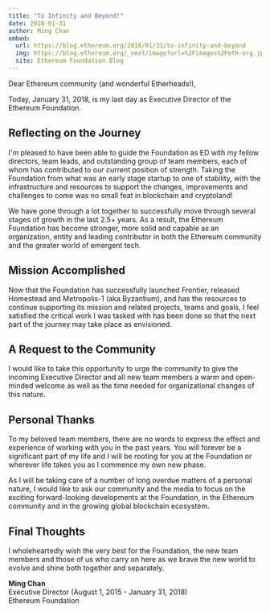 ```yaml
---
title: "To Infinity and Beyond!"
date: 2018-01-31
author: Ming Chan
embed:
  url: https://blog.ethereum.org/2018/01/31/to-infinity-and-beyond
  img: https://blog.ethereum.org/_next/image?url=%2Fimages%2Feth-org.jpeg&w=1080&q=75
  site: Ethereum Foundation Blog
---
```


Dear Ethereum community (and wonderful Etherheads!),

Today, January 31, 2018, is my last day as Executive Director of the Ethereum Foundation.

## Reflecting on the Journey

I'm pleased to have been able to guide the Foundation as ED with my fellow directors, team leads, and outstanding group of team members, each of whom has contributed to our current position of strength. Taking the Foundation from what was an early stage startup to one of stability, with the infrastructure and resources to support the changes, improvements and challenges to come was no small feat in blockchain and cryptoland!

We have gone through a lot together to successfully move through several stages of growth in the last 2.5+ years. As a result, the Ethereum Foundation has become stronger, more solid and capable as an organization, entity and leading contributor in both the Ethereum community and the greater world of emergent tech.

## Mission Accomplished

Now that the Foundation has successfully launched Frontier, released Homestead and Metropolis-1 (aka Byzantium), and has the resources to continue supporting its mission and related projects, teams and goals, I feel satisfied the critical work I was tasked with has been done so that the next part of the journey may take place as envisioned.

## A Request to the Community

I would like to take this opportunity to urge the community to give the incoming Executive Director and all new team members a warm and open-minded welcome as well as the time needed for organizational changes of this nature.

## Personal Thanks

To my beloved team members, there are no words to express the effect and experience of working with you in the past years. You will forever be a significant part of my life and I will be rooting for you at the Foundation or wherever life takes you as I commence my own new phase.

As I will be taking care of a number of long overdue matters of a personal nature, I would like to ask our community and the media to focus on the exciting forward-looking developments at the Foundation, in the Ethereum community and in the growing global blockchain ecosystem.

## Final Thoughts

I wholeheartedly wish the very best for the Foundation, the new team members and those of us who carry on here as we brave the new world to evolve and shine both together and separately.

**Ming Chan**  
Executive Director (August 1, 2015 - January 31, 2018)  
Ethereum Foundation
